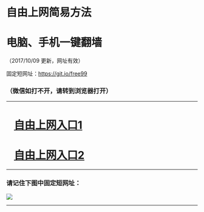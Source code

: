﻿# 自由上网简易方法

# 电脑、手机一键翻墙

（2017/10/09 更新，网址有效）

固定短网址：https://git.io/free99

### （微信如打不开，请转到浏览器打开）


***





# &nbsp;&nbsp; <a href="http://ft2534123604.fwq-tz-1001.info/fwqtz01.html?t=100900123736 " target="_blank">自由上网入口1</a>
# &nbsp;&nbsp; <a href="http://ft2970621275.fwq-tz-1002.info/fwqtz02.html?t=100900112669 " target="_blank">自由上网入口2</a>
***

### 请记住下图中固定短网址：

<img src="https://s3-us-west-2.amazonaws.com/fwq-1001/yjfq-20170905okok.png" /> 


***

